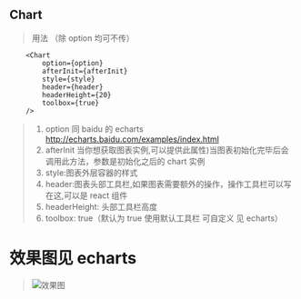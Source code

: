 ## Chart

> 用法 （除 option 均可不传）

```
    <Chart
        option={option}
        afterInit={afterInit}
        style={style}
        header={header}
        headerHeight={20}
        toolbox={true}
    />
```

> 1.  option 同 baidu 的 echarts http://echarts.baidu.com/examples/index.html
> 2.  afterInit 当你想获取图表实例,可以提供此属性)当图表初始化完毕后会调用此方法，参数是初始化之后的 chart 实例
> 3.  style:图表外层容器的样式
> 4.  header:图表头部工具栏,如果图表需要额外的操作，操作工具栏可以写在这,可以是 react 组件
> 5.  headerHeight: 头部工具栏高度
> 6.  toolbox: true（默认为 true 使用默认工具栏 可自定义 见 echarts）

# 效果图见 echarts

> ![效果图](/app\common\Chart\chart.png)
